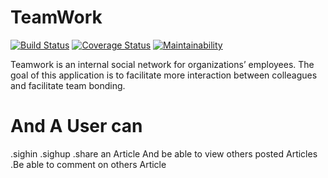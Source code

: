 # TeamWork
[![Build Status](https://travis-ci.org/IRSAGE/TeamWork.svg?branch=develop)](https://travis-ci.org/IRSAGE/TeamWork)
[![Coverage Status](https://coveralls.io/repos/github/IRSAGE/TeamWork/badge.svg?branch=develop)](https://coveralls.io/github/IRSAGE/TeamWork?branch=develop)
[![Maintainability](https://api.codeclimate.com/v1/badges/f14d8ac27551ab0774b9/maintainability)](https://codeclimate.com/github/IRSAGE/TeamWork/maintainability)

Teamwork is an ​internal social network for organizations’ employees. The goal of this application is to facilitate more interaction between colleagues and facilitate team bonding.
# And A User can
.sighin 
.sighup
.share an Article And be able to view others posted Articles 
.Be able to comment on others Article
